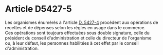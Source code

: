 # Article D5427-5

  
Les organismes énumérés à l'article [D. 5427-4][1] procèdent aux opérations de recettes et de dépenses selon les règles en usage dans le commerce.   
Ces opérations sont toujours effectuées sous double signature, celle du président du conseil d'administration et celle du directeur de l'organisme ou, à leur défaut, les personnes habilitées à cet effet par le conseil d'administration.

 [1]: /affichCodeArticle.do?cidTexte=LEGITEXT000006072050&idArticle=LEGIARTI000018496666&dateTexte=&categorieLien=cid